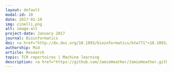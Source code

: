 ```yaml
---
layout: default
modal-id: 10
date: 2017-01-10
img: cinelli.png
alt: image-alt
project-date: January 2017
journal: Bioinformatics
doi: <a href="http://dx.doi.org/10.1093/bioinformatics/btw771">10.1093/bioinformatics/btw771</a>
authorship: Mid
article: Research
topic: TCR repertoires | Machine learning
description: <a href="https://github.com/JamieHeather/JamieHeather.github.io/raw/master/_pdfs/">Download pdf</a><p>
---
```

